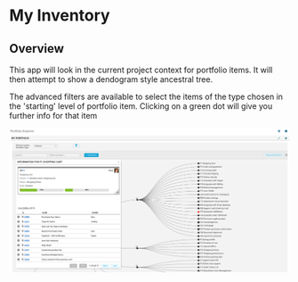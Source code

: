 My Inventory
=========================

## Overview
This app will look in the current project context for portfolio items. It will then attempt to show a dendogram style ancestral tree.

The advanced filters are available to select the items of the type chosen in the 'starting' level of portfolio item. Clicking on a green dot will give you further info for that item

![alt text](https://github.com/nikantonelli/Dendrogram/blob/master/Images/overview.png)
